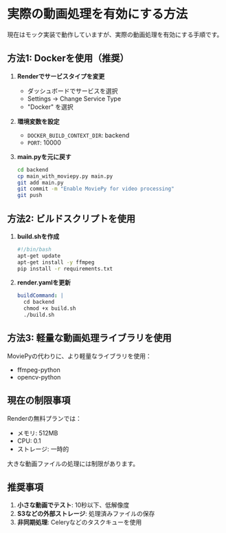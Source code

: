 # 実際の動画処理を有効にする方法

現在はモック実装で動作していますが、実際の動画処理を有効にする手順です。

## 方法1: Dockerを使用（推奨）

1. **Renderでサービスタイプを変更**
   - ダッシュボードでサービスを選択
   - Settings → Change Service Type
   - "Docker" を選択

2. **環境変数を設定**
   - `DOCKER_BUILD_CONTEXT_DIR`: backend
   - `PORT`: 10000

3. **main.pyを元に戻す**
   ```bash
   cd backend
   cp main_with_moviepy.py main.py
   git add main.py
   git commit -m "Enable MoviePy for video processing"
   git push
   ```

## 方法2: ビルドスクリプトを使用

1. **build.shを作成**
   ```bash
   #!/bin/bash
   apt-get update
   apt-get install -y ffmpeg
   pip install -r requirements.txt
   ```

2. **render.yamlを更新**
   ```yaml
   buildCommand: |
     cd backend
     chmod +x build.sh
     ./build.sh
   ```

## 方法3: 軽量な動画処理ライブラリを使用

MoviePyの代わりに、より軽量なライブラリを使用：
- ffmpeg-python
- opencv-python

## 現在の制限事項

Renderの無料プランでは：
- メモリ: 512MB
- CPU: 0.1
- ストレージ: 一時的

大きな動画ファイルの処理には制限があります。

## 推奨事項

1. **小さな動画でテスト**: 10秒以下、低解像度
2. **S3などの外部ストレージ**: 処理済みファイルの保存
3. **非同期処理**: Celeryなどのタスクキューを使用